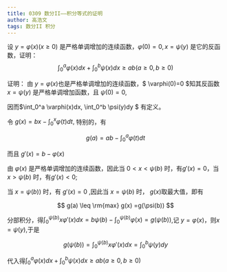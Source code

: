 ```yaml
---
title: 0309 数分II——积分等式的证明
author: 高浩文
tags: 数分II 积分
---
```




设 $y=\varphi(x)(x \geq 0)$ 是严格单调增加的连续函数，$\varphi(0) = 0,x=\psi(y)$ 是它的反函数，证明：
$$\int_0^a \varphi(x)dx + \int_0^b \psi(x)dx \geq ab (a \geq 0 , b \geq 0)$$

<!--more-->



证明：
由 $y = \varphi(x)$也是严格单调增加的连续函数，$ \varphi(0)=0 $知其反函数 $x=\psi(y)$ 是严格单调增加函数，且 $\psi(0)=0$,

因而$\int_0^a \varphi(x)dx, \int_0^b \psi(y)dy $ 有定义。

令 $g(x) = bx - \int_0^x \varphi(t)dt,$ 特别的，有

$$
g(a)=ab - \int_0^a \varphi(t)dt
$$

而且 $g'(x)=b- \varphi(x)$

由 $\varphi(x)$ 是严格单调增加的连续函数，因此当 $0 < x < \psi(b)$ 时，有$g'(x) = 0$，当 $x > \psi(b)$ 时，有$g'(x)<0$;

当 $x = \psi(b))$ 时，有 $g'(x)=0$ ,因此当 $x=\psi(b)$ 时， $g(x)$取最大值，即有

$$
g(a) \leq \rm{max} g(x) =g(\psi(b))
$$

分部积分，得$\int_0^{\psi(b)} x\varphi'(x) dx = b\psi(b) - \int_0^{\psi(b)} \varphi(x) =g(\psi(b))$,记 $y=\varphi(x)$，则$x=\psi(y)$,于是

$$
g(\psi(b))=\int_0^{\psi(b)}x\varphi'(x)dx=\int_0^b \psi(y) dy 
$$

代入得$\int_0^a \varphi(x)dx + \int_0^b \psi(x)dx \geq ab (a \geq 0 , b \geq 0)$


